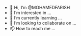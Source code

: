 - 👋 Hi, I’m @MOHAMEDFARISH
- 👀 I’m interested in ...
- 🌱 I’m currently learning ...
- 💞️ I’m looking to collaborate on ...
- 📫 How to reach me ...

<!---
MOHAMEDFARISH/MOHAMEDFARISH is a ✨ special ✨ repository because its `README.md` (this file) appears on your GitHub profile.
You can click the Preview link to take a look at your changes.
--->
